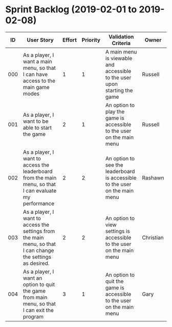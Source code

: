 # Sprint Backlog (2019-02-01 to 2019-02-08)

|ID | User Story | Effort | Priority | Validation Criteria | Owner |
|----|------------|--------|----------|---------------------|--------|
| 000 | As a player, I want a main menu, so that I can have access to the main game modes | 1      | 1        | A main menu is viewable and accessible to the user upon starting the game  | Russell |              
| 001 | As a player, I want to be able to start the game        | 2      | 1         |  An option to play the game is accessible to the user on the main menu | Russell |
| 002 | As a player, I want to access the leaderboard from the main menu, so that I can evaluate my performance  |2|2    | An option to see the leaderboard is accessible to the user on the main menu                | Rashawn|
| 003 | As a player, I want to access the settings from the main menu, so that I can change the settings as desired. |2|2| An option to view settings is accessible to the user on the main menu    | Christian |
| 004 | As a player, I want an option to quit the game from main menu, so that I can exit the program       | 3 | 1         | An option to quit the game is accessible to the user on the main menu                      | Gary     | 
